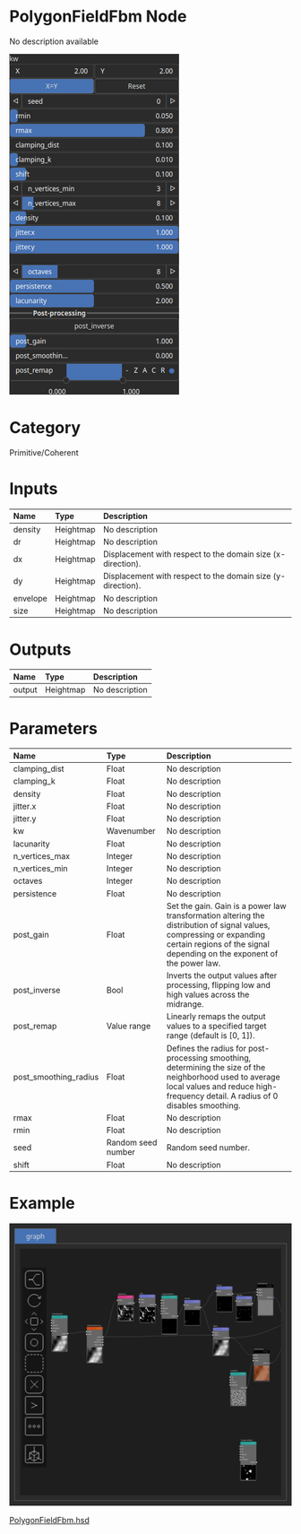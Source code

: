 
PolygonFieldFbm Node
====================


No description available



![img](../../images/nodes/PolygonFieldFbm_settings.png)


# Category


Primitive/Coherent
# Inputs

|Name|Type|Description|
| :--- | :--- | :--- |
|density|Heightmap|No description|
|dr|Heightmap|No description|
|dx|Heightmap|Displacement with respect to the domain size (x-direction).|
|dy|Heightmap|Displacement with respect to the domain size (y-direction).|
|envelope|Heightmap|No description|
|size|Heightmap|No description|

# Outputs

|Name|Type|Description|
| :--- | :--- | :--- |
|output|Heightmap|No description|

# Parameters

|Name|Type|Description|
| :--- | :--- | :--- |
|clamping_dist|Float|No description|
|clamping_k|Float|No description|
|density|Float|No description|
|jitter.x|Float|No description|
|jitter.y|Float|No description|
|kw|Wavenumber|No description|
|lacunarity|Float|No description|
|n_vertices_max|Integer|No description|
|n_vertices_min|Integer|No description|
|octaves|Integer|No description|
|persistence|Float|No description|
|post_gain|Float|Set the gain. Gain is a power law transformation altering the distribution of signal values, compressing or expanding certain regions of the signal depending on the exponent of the power law.|
|post_inverse|Bool|Inverts the output values after processing, flipping low and high values across the midrange.|
|post_remap|Value range|Linearly remaps the output values to a specified target range (default is [0, 1]).|
|post_smoothing_radius|Float|Defines the radius for post-processing smoothing, determining the size of the neighborhood used to average local values and reduce high-frequency detail. A radius of 0 disables smoothing.|
|rmax|Float|No description|
|rmin|Float|No description|
|seed|Random seed number|Random seed number.|
|shift|Float|No description|

# Example


![img](../../images/nodes/PolygonFieldFbm_hsd_example.png)

[PolygonFieldFbm.hsd](../images/nodes/PolygonFieldFbm.hsd)

